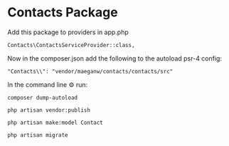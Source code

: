# Contacts Package

Add this package to providers in app.php
```
Contacts\ContactsServiceProvider::class,
```

Now in the composer.json add the following to the autoload psr-4 config:
```
"Contacts\\": "vendor/maeganw/contacts/contacts/src"
```

In the command line ⚙ run:

```
composer dump-autoload
```

```
php artisan vendor:publish
```

```
php artisan make:model Contact
```

```
php artisan migrate
```
